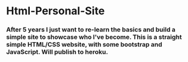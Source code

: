 # Html-Personal-Site
### After 5 years I just want to re-learn the basics and build a simple site to showcase who I've become. This is a straight simple HTML/CSS website, with some bootstrap and JavaScript. Will publish to heroku. 

